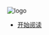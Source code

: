 <!--
 * @version: 1.0.0
 * @Date: 2019-08-09 14:30:27
 * @LastEditTime: 2019-09-26 16:11:10
 -->

![logo](https://nikai.site/docs/pic.jpg ':size=100')

* [开始阅读](README.md)